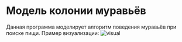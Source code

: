 # Модель колонии муравьёв
Данная программа моделирует алгоритм поведения муравьёв при поиске пищи. Пример визуализации: 
![visual](https://github.com/yakovleval/ant-colony/assets/34238798/69ed0b90-3c2e-4039-ab98-432abd88656d)

